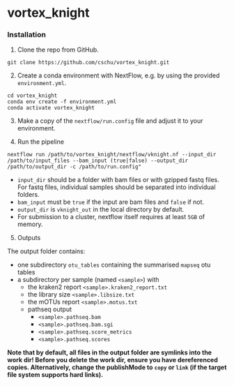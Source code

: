 # vortex_knight

### Installation

1. Clone the repo from GitHub.

```
git clone https://github.com/cschu/vortex_knight.git
```

2. Create a conda environment with NextFlow, e.g. by using the provided `environment.yml`.

```
cd vortex_knight
conda env create -f environment.yml
conda activate vortex_knight
```

3. Make a copy of the `nextflow/run.config` file and adjust it to your environment.

4. Run the pipeline 

``` 
nextflow run /path/to/vortex_knight/nextflow/vknight.nf --input_dir /path/to/input_files --bam_input (true|false) --output_dir /path/to/output_dir -c /path/to/run.config"
```

* `input_dir` should be a folder with bam files or with gzipped fastq files. For fastq files, individual samples should be separated into individual folders.
* `bam_input` must be `true` if the input are bam files and `false` if not.
* `output_dir` is `vknight_out` in the local directory by default.
* For submission to a cluster, nextflow itself requires at least `5GB` of memory.

5. Outputs

The output folder contains:

* one subdirectory `otu_tables` containing the summarised `mapseq` otu tables
* a subdirectory per sample (named `<sample>`) with
  * the kraken2 report `<sample>.kraken2_report.txt`
  * the library size `<sample>.libsize.txt`
  * the mOTUs report `<sample>.motus.txt`
  * pathseq output
    - `<sample>.pathseq.bam`
    - `<sample>.pathseq.bam.sgi`
    - `<sample>.pathseq.score_metrics`
    - `<sample>.pathseq.scores`

**Note that by default, all files in the output folder are symlinks into the work dir! Before you delete the work dir, ensure you have dereferenced copies. Alternatively, change the publishMode to `copy` or `link` (if the target file system supports hard links).**
